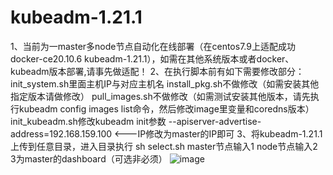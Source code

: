 # kubeadm-1.21.1
1、当前为一master多node节点自动化在线部署（在centos7.9上适配成功 docker-ce20.10.6 kubeadm-1.21.1），如需在其他系统版本或者docker、kubeadm版本部署,请事先做适配！
2、在执行脚本前有如下需要修改部分：
init_system.sh里面主机IP与对应主机名
install_pkg.sh不做修改（如需安装其他指定版本请做修改）
pull_images.sh不做修改（如需测试安装其他版本，请先执行kubeadm config images list命令，然后修改image里变量和coredns版本）
init_kubeadm.sh修改kubeadm init参数 --apiserver-advertise-address=192.168.159.100  <---IP修改为master的IP即可
3、将kubeadm-1.21.1上传到任意目录，进入目录执行 sh select.sh
master节点输入1
node节点输入2
3为master的dashboard（可选非必须）
![image](https://user-images.githubusercontent.com/57087563/120353747-72ff9400-c334-11eb-90d8-bac73b1c96b2.png)

